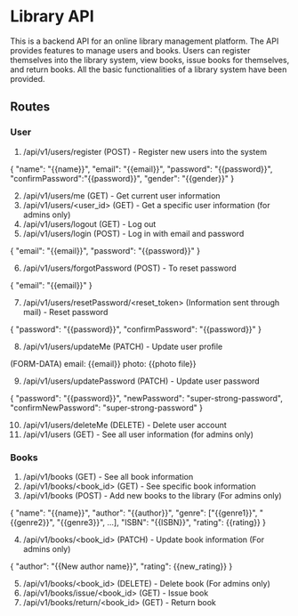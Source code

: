 # Library API

This is a backend API for an online library management platform. The API
provides features to manage users and books. Users can register themselves into
the library system, view books, issue books for themselves, and return books.
All the basic functionalities of a library system have been provided.

## Routes


### User

1. /api/v1/users/register (POST) - Register new users into the system

{ "name": "{{name}}", "email": "{{email}}", "password": "{{password}}",
"confirmPassword":"{{password}}", "gender": "{{gender}}" }

2. /api/v1/users/me (GET) - Get current user information
3. /api/v1/users/<user_id> (GET) - Get a specific user information (for admins
   only)
4. /api/v1/users/logout (GET) - Log out
5. /api/v1/users/login (POST) - Log in with email and password

{ "email": "{{email}}", "password": "{{password}}" }

6. /api/v1/users/forgotPassword (POST) - To reset password

{ "email": "{{email}}" }

7. /api/v1/users/resetPassword/<reset_token> (Information sent through mail) -
   Reset password

{ "password": "{{password}}", "confirmPassword": "{{password}}" }

8. /api/v1/users/updateMe (PATCH) - Update user profile

(FORM-DATA) email: {{email}} photo: {{photo file}}

9. /api/v1/users/updatePassword (PATCH) - Update user password

{ "password": "{{password}}", "newPassword": "super-strong-password",
"confirmNewPassword": "super-strong-password" }

10. /api/v1/users/deleteMe (DELETE) - Delete user account
11. /api/v1/users (GET) - See all user information (for admins only)

### Books

1. /api/v1/books (GET) - See all book information
2. /api/v1/books/<book_id> (GET) - See specific book information
3. /api/v1/books (POST) - Add new books to the library (For admins only)

{ "name": "{{name}}", "author": "{{author}}", "genre": ["{{genre1}}",
"{{genre2}}", "{{genre3}}", ...], "ISBN": "{{ISBN}}", "rating": {{rating}} }

4. /api/v1/books/<book_id> (PATCH) - Update book information (For admins only)

{ "author": "{{New author name}}", "rating": {{new_rating}} }

5. /api/v1/books/<book_id> (DELETE) - Delete book (For admins only)
6. /api/v1/books/issue/<book_id> (GET) - Issue book
7. /api/v1/books/return/<book_id> (GET) - Return book

